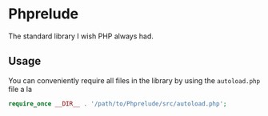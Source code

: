 # Phprelude

The standard library I wish PHP always had.

## Usage

You can conveniently require all files in the library by using the
`autoload.php` file a la

```php
require_once __DIR__ . '/path/to/Phprelude/src/autoload.php';
```

